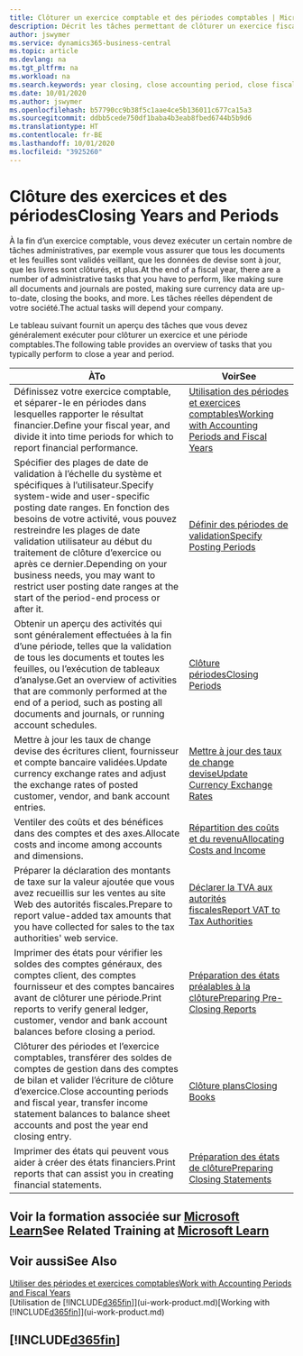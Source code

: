 ```yaml
---
title: Clôturer un exercice comptable et des périodes comptables | Microsoft Docs
description: Décrit les tâches permettant de clôturer un exercice fiscal ou une période comptable, par exemple, en vérifiant que les documents et les feuilles sont validés et en vérifiant les soldes bancaires.
author: jswymer
ms.service: dynamics365-business-central
ms.topic: article
ms.devlang: na
ms.tgt_pltfrm: na
ms.workload: na
ms.search.keywords: year closing, close accounting period, close fiscal year, bank account detailed trial balance
ms.date: 10/01/2020
ms.author: jswymer
ms.openlocfilehash: b57790cc9b38f5c1aae4ce5b136011c677ca15a3
ms.sourcegitcommit: ddbb5cede750df1baba4b3eab8fbed6744b5b9d6
ms.translationtype: HT
ms.contentlocale: fr-BE
ms.lasthandoff: 10/01/2020
ms.locfileid: "3925260"
---
```

# <a name="closing-years-and-periods"></a><span data-ttu-id="190de-103">Clôture des exercices et des périodes</span><span class="sxs-lookup"><span data-stu-id="190de-103">Closing Years and Periods</span></span>

<span data-ttu-id="190de-104">À la fin d’un exercice comptable, vous devez exécuter un certain nombre de tâches administratives, par exemple vous assurer que tous les documents et les feuilles sont validés veillant, que les données de devise sont à jour, que les livres sont clôturés, et plus.</span><span class="sxs-lookup"><span data-stu-id="190de-104">At the end of a fiscal year, there are a number of administrative tasks that you have to perform, like making sure all documents and journals are posted, making sure currency data are up-to-date, closing the books, and more.</span></span> <span data-ttu-id="190de-105">Les tâches réelles dépendent de votre société.</span><span class="sxs-lookup"><span data-stu-id="190de-105">The actual tasks will depend your company.</span></span>

<span data-ttu-id="190de-106">Le tableau suivant fournit un aperçu des tâches que vous devez généralement exécuter pour clôturer un exercice et une période comptables.</span><span class="sxs-lookup"><span data-stu-id="190de-106">The following table provides an overview of tasks that you typically perform to close a year and period.</span></span>

| <span data-ttu-id="190de-107">À</span><span class="sxs-lookup"><span data-stu-id="190de-107">To</span></span> | <span data-ttu-id="190de-108">Voir</span><span class="sxs-lookup"><span data-stu-id="190de-108">See</span></span> |
| --- | --- |
| <span data-ttu-id="190de-109">Définissez votre exercice comptable, et séparer-le en périodes dans lesquelles rapporter le résultat financier.</span><span class="sxs-lookup"><span data-stu-id="190de-109">Define your fiscal year, and divide it into time periods for which to report financial performance.</span></span> | [<span data-ttu-id="190de-110">Utilisation des périodes et exercices comptables</span><span class="sxs-lookup"><span data-stu-id="190de-110">Working with Accounting Periods and Fiscal Years</span></span>](finance-accounting-periods-and-fiscal-years.md)|
| <span data-ttu-id="190de-111">Spécifier des plages de date de validation à l’échelle du système et spécifiques à l’utilisateur.</span><span class="sxs-lookup"><span data-stu-id="190de-111">Specify system-wide and user-specific posting date ranges.</span></span> <span data-ttu-id="190de-112">En fonction des besoins de votre activité, vous pouvez restreindre les plages de date validation utilisateur au début du traitement de clôture d’exercice ou après ce dernier.</span><span class="sxs-lookup"><span data-stu-id="190de-112">Depending on your business needs, you may want to restrict user posting date ranges at the start of the period-end process or after it.</span></span> |[<span data-ttu-id="190de-113">Définir des périodes de validation</span><span class="sxs-lookup"><span data-stu-id="190de-113">Specify Posting Periods</span></span>](finance-how-specify-posting-periods.md) |
| <span data-ttu-id="190de-114">Obtenir un aperçu des activités qui sont généralement effectuées à la fin d’une période, telles que la validation de tous les documents et toutes les feuilles, ou l’exécution de tableaux d’analyse.</span><span class="sxs-lookup"><span data-stu-id="190de-114">Get an overview of activities that are commonly performed at the end of a period, such as posting all documents and journals, or running account schedules.</span></span> |[<span data-ttu-id="190de-115">Clôture périodes</span><span class="sxs-lookup"><span data-stu-id="190de-115">Closing Periods</span></span>](year-how-complete-period-end-processes.md) |
| <span data-ttu-id="190de-116">Mettre à jour les taux de change devise des écritures client, fournisseur et compte bancaire validées.</span><span class="sxs-lookup"><span data-stu-id="190de-116">Update currency exchange rates and adjust the exchange rates of posted customer, vendor, and bank account entries.</span></span> |[<span data-ttu-id="190de-117">Mettre à jour des taux de change devise</span><span class="sxs-lookup"><span data-stu-id="190de-117">Update Currency Exchange Rates</span></span>](finance-how-update-currencies.md) |
| <span data-ttu-id="190de-118">Ventiler des coûts et des bénéfices dans des comptes et des axes.</span><span class="sxs-lookup"><span data-stu-id="190de-118">Allocate costs and income among accounts and dimensions.</span></span> |[<span data-ttu-id="190de-119">Répartition des coûts et du revenu</span><span class="sxs-lookup"><span data-stu-id="190de-119">Allocating Costs and Income</span></span>](year-allocate-costs-income.md) |
| <span data-ttu-id="190de-120">Préparer la déclaration des montants de taxe sur la valeur ajoutée que vous avez recueillis sur les ventes au site Web des autorités fiscales.</span><span class="sxs-lookup"><span data-stu-id="190de-120">Prepare to report value-added tax amounts that you have collected for sales to the tax authorities' web service.</span></span> |[<span data-ttu-id="190de-121">Déclarer la TVA aux autorités fiscales</span><span class="sxs-lookup"><span data-stu-id="190de-121">Report VAT to Tax Authorities</span></span>](finance-how-report-vat.md)|
| <span data-ttu-id="190de-122">Imprimer des états pour vérifier les soldes des comptes généraux, des comptes client, des comptes fournisseur et des comptes bancaires avant de clôturer une période.</span><span class="sxs-lookup"><span data-stu-id="190de-122">Print reports to verify general ledger, customer, vendor and bank account balances before closing a period.</span></span> |[<span data-ttu-id="190de-123">Préparation des états préalables à la clôture</span><span class="sxs-lookup"><span data-stu-id="190de-123">Preparing Pre-Closing Reports</span></span>](year-prepare-preclose-reports.md) |
| <span data-ttu-id="190de-124">Clôturer des périodes et l’exercice comptables, transférer des soldes de comptes de gestion dans des comptes de bilan et valider l’écriture de clôture d’exercice.</span><span class="sxs-lookup"><span data-stu-id="190de-124">Close accounting periods and fiscal year, transfer income statement balances to balance sheet accounts and post the year end closing entry.</span></span> |[<span data-ttu-id="190de-125">Clôture plans</span><span class="sxs-lookup"><span data-stu-id="190de-125">Closing Books</span></span>](year-close-books.md) |
| <span data-ttu-id="190de-126">Imprimer des états qui peuvent vous aider à créer des états financiers.</span><span class="sxs-lookup"><span data-stu-id="190de-126">Print reports that can assist you in creating financial statements.</span></span> |[<span data-ttu-id="190de-127">Préparation des états de clôture</span><span class="sxs-lookup"><span data-stu-id="190de-127">Preparing Closing Statements</span></span>](year-prepare-close-statement.md) |

## <a name="see-related-training-at-microsoft-learn"></a><span data-ttu-id="190de-128">Voir la formation associée sur [Microsoft Learn](/learn/modules/close-fiscal-year-dynamics-365-business-central/index)</span><span class="sxs-lookup"><span data-stu-id="190de-128">See Related Training at [Microsoft Learn](/learn/modules/close-fiscal-year-dynamics-365-business-central/index)</span></span>

## <a name="see-also"></a><span data-ttu-id="190de-129">Voir aussi</span><span class="sxs-lookup"><span data-stu-id="190de-129">See Also</span></span>

[<span data-ttu-id="190de-130">Utiliser des périodes et exercices comptables</span><span class="sxs-lookup"><span data-stu-id="190de-130">Work with Accounting Periods and Fiscal Years</span></span>](finance-accounting-periods-and-fiscal-years.md)  
<span data-ttu-id="190de-131">[Utilisation de [!INCLUDE[d365fin](includes/d365fin_md.md)]](ui-work-product.md)</span><span class="sxs-lookup"><span data-stu-id="190de-131">[Working with [!INCLUDE[d365fin](includes/d365fin_md.md)]](ui-work-product.md)</span></span>

## [!INCLUDE[d365fin](includes/free_trial_md.md)]  
